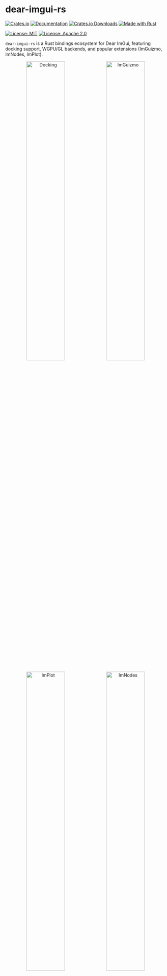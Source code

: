# dear-imgui-rs

[![Crates.io](https://img.shields.io/crates/v/dear-imgui-rs.svg)](https://crates.io/crates/dear-imgui-rs)
[![Documentation](https://docs.rs/dear-imgui-rs/badge.svg)](https://docs.rs/dear-imgui-rs)
[![Crates.io Downloads](https://img.shields.io/crates/d/dear-imgui-rs.svg)](https://crates.io/crates/dear-imgui-rs)
[![Made with Rust](https://img.shields.io/badge/made%20with-Rust-orange.svg)](https://www.rust-lang.org)

[![License: MIT](https://img.shields.io/badge/License-MIT-yellow.svg)](https://opensource.org/licenses/MIT)
[![License: Apache 2.0](https://img.shields.io/badge/License-Apache%202.0-blue.svg)](https://opensource.org/licenses/Apache-2.0)

`dear-imgui-rs` is a Rust bindings ecosystem for Dear ImGui, featuring docking support, WGPU/GL backends, and popular extensions (ImGuizmo, ImNodes, ImPlot).

<p align="center">
  <img src="https://raw.githubusercontent.com/Latias94/dear-imgui-rs/main/screenshots/game-engine-docking.png" alt="Docking" width="49%"/>
  <img src="https://raw.githubusercontent.com/Latias94/dear-imgui-rs/main/screenshots/imguizmo-basic.png" alt="ImGuizmo" width="49%"/>
  <br/>
  <img src="https://raw.githubusercontent.com/Latias94/dear-imgui-rs/main/screenshots/implot-basic.png" alt="ImPlot" width="49%"/>
  <img src="https://raw.githubusercontent.com/Latias94/dear-imgui-rs/main/screenshots/imnodes-basic.png" alt="ImNodes" width="49%"/>
  <br/>
  <img src="https://raw.githubusercontent.com/Latias94/dear-imgui-rs/main/screenshots/imguizmo-quat-basic.png" alt="ImGuizmo.Quat" width="49%"/>
<img src="https://raw.githubusercontent.com/Latias94/dear-imgui-rs/main/screenshots/implot3d-basic.png" alt="ImPlot3D" width="49%"/>
</p>

## What’s in this repo

- Core
  - `dear-imgui-sys` — low‑level FFI via cimgui (docking branch), bindgen against Dear ImGui v1.92.3
  - `dear-imgui-rs` — safe, idiomatic Rust API (RAII + builder style similar to imgui-rs)
  - Backends: `dear-imgui-wgpu`, `dear-imgui-glow`, `dear-imgui-winit`
  - `dear-app` — convenient Winit + WGPU application runner (docking, themes, add-ons)
- Extensions
  - `dear-imguizmo` — 3D gizmo (cimguizmo C API) + a pure‑Rust GraphEditor
  - `dear-imnodes` — node editor (cimnodes C API)
  - `dear-implot` — plotting (cimplot C API)
  - `dear-implot3d` — 3D plotting (cimplot3d C API)
  - `dear-imguizmo-quat` — quaternion + 3D gizmo (cimguizmo_quat C API)
  - `dear-file-browser` — native dialogs (rfd) + pure ImGui in-UI file browser

All crates are maintained together in this workspace.

## Hello, ImGui (Hello World)

```rust
use dear_imgui_rs::*;

let mut ctx = Context::create();
let ui = ctx.frame();
ui.window("Hello")
  .size([300.0, 120.0], Condition::FirstUseEver)
  .build(|| {
      ui.text("Hello, world!");
      if ui.button("Click me") { println!("clicked"); }
  });
// Rendering is done by a backend (e.g. dear-imgui-wgpu or dear-imgui-glow)

// Tip: For fallible creation, use `Context::try_create()`
```

## Examples

```bash
# Clone with submodules
git clone https://github.com/Latias94/dear-imgui-rs
git submodule update --init --recursive

# Core & docking
cargo run -p dear-imgui-examples --bin game_engine_docking

# Extensions
cargo run -p dear-imgui-examples --bin imguizmo_basic   --features dear-imguizmo
cargo run -p dear-imgui-examples --bin imnodes_basic    --features dear-imnodes
cargo run -p dear-imgui-examples --bin implot_basic     --features dear-implot
```

Tip: The ImNodes example includes multiple tabs (Hello, Multi-Editor, Style, Advanced Style, Save/Load, Color Editor, Shader Graph, MiniMap Callback).

See `examples/README.md` for a curated index and the planned from‑easy‑to‑advanced layout.

### File Browser

```
# OS-native dialogs (rfd)
cargo run -p dear-imgui-examples --features dear-file-browser --bin file_dialog_native

# Pure ImGui in-UI file browser
cargo run -p dear-imgui-examples --features dear-file-browser --bin file_browser_imgui
```

## Installation

```toml
[dependencies]
dear-imgui-rs = "0.3"
# choose a backend + platform integration
dear-imgui-wgpu = "0.3"   # or dear-imgui-glow
dear-imgui-winit = "0.3"
```

## Build Strategy

- Default: build from source on all platforms. Prebuilt binaries are optional and off by default.
- Windows: we publish prebuilt packages (MD/MT, with/without `freetype`). Linux/macOS may have CI artifacts but are not used automatically.
- Opt-in prebuilt download from Release: enable either the crate feature `prebuilt` or set `<CRATE>_SYS_USE_PREBUILT=1`. Otherwise builds only use prebuilt when you explicitly point to them (e.g., `<CRATE>_SYS_LIB_DIR` or `<CRATE>_SYS_PREBUILT_URL`).

Env vars per -sys crate:
- `<CRATE>_SYS_LIB_DIR` — link from a dir containing the static lib
- `<CRATE>_SYS_PREBUILT_URL` — explicit URL to `.a/.lib` or `.tar.gz` (always honored)
- `<CRATE>_SYS_USE_PREBUILT=1` — allow auto download from GitHub Releases
- `<CRATE>_SYS_PACKAGE_DIR` — local dir with `.tar.gz` packages
- `<CRATE>_SYS_CACHE_DIR` — cache root for downloads/extraction
- `<CRATE>_SYS_SKIP_CC` — skip C/C++ compilation
- `<CRATE>_SYS_FORCE_BUILD` — force source build
- `IMGUI_SYS_USE_CMAKE` / `IMPLOT_SYS_USE_CMAKE` — prefer CMake when available; otherwise cc
- `CARGO_NET_OFFLINE=true` — forbid network; use only local packages or repo prebuilt

Freetype: enable once anywhere. Turning on `freetype` in any extension (imnodes/imguizmo/implot) propagates to `dear-imgui-sys`. When using a prebuilt `dear-imgui-sys` with freetype, ensure the package manifest includes `features=freetype` (our packager writes this).

Quick examples (enable auto prebuilt download):

- Feature: `cargo build -p dear-imgui-sys --features prebuilt`
- Env (Unix): `IMGUI_SYS_USE_PREBUILT=1 cargo build -p dear-imgui-sys`
- Env (Windows PowerShell): `$env:IMGUI_SYS_USE_PREBUILT='1'; cargo build -p dear-imgui-sys`

## Compatibility (Latest)

The workspace follows a release-train model. The table below lists the latest, recommended combinations. See [docs/COMPATIBILITY.md](https://github.com/Latias94/dear-imgui-rs/blob/main/docs/COMPATIBILITY.md) for full history and upgrade notes.

Core

| Crate           | Version | Notes                                     |
|-----------------|---------|-------------------------------------------|
| dear-imgui-rs   | 0.3.x   | Safe Rust API over dear-imgui-sys         |
| dear-imgui-sys  | 0.3.x   | Binds Dear ImGui v1.92.3 (docking branch) |

Backends

| Crate            | Version | External deps         | Notes |
|------------------|---------|-----------------------|-------|
| dear-imgui-wgpu  | 0.3.x   | wgpu = 26             |       |
| dear-imgui-glow  | 0.3.x   | glow = 0.16           |       |
| dear-imgui-winit | 0.3.x   | winit = 0.30.12       |       |

Extensions

| Crate         | Version | Requires dear-imgui-rs | Sys crate            | Notes |
|---------------|---------|------------------------|----------------------|-------|
| dear-implot   | 0.3.x   | 0.3.x                  | dear-implot-sys 0.3.x |     |
| dear-imnodes  | 0.3.x   | 0.3.x                  | dear-imnodes-sys 0.3.x |     |
| dear-imguizmo | 0.3.x   | 0.3.x                  | dear-imguizmo-sys 0.3.x |    |
| dear-implot3d | 0.3.x   | 0.3.x                  | dear-implot3d-sys 0.3.x | ImPlot3D (3D plotting) |
| dear-imguizmo-quat | 0.3.x | 0.3.x               | dear-imguizmo-quat-sys 0.3.x | ImGuIZMO.quat (quaternion gizmo) |
| dear-file-browser | 0.3.x | 0.3.x               | —                      | ImGui UI + native (rfd) backends |

Maintenance rules

- Upgrade dear-imgui-sys together with all -sys extensions to avoid C ABI/API drift.
- dear-imgui-rs upgrades may require minor changes in backends/extensions if public APIs changed.
- Backend external deps (wgpu/winit/glow) have their own breaking cycles and may drive backend bumps independently.

### CI (Prebuilt Binaries)

- Workflow: `.github/workflows/prebuilt-binaries.yml`
  - Inputs:
    - `tag` (release) or `branch` (manual; default `main`)
    - `crates`: comma-separated list (`all`, `dear-imgui-sys`, `dear-implot-sys`, `dear-imnodes-sys`, `dear-imguizmo-sys`)
  - Artifacts (branch builds) or Release assets (tag builds) include `.tar.gz` packages named:
    `dear-<name>-prebuilt-<version>-<target>-static[-mt|-md].tar.gz`
  - Release download URLs default to owner/repo configured in `tools/build-support/src/lib.rs`.
    Override via env: `BUILD_SUPPORT_GH_OWNER`, `BUILD_SUPPORT_GH_REPO`.


## Version & FFI

- FFI layer is generated from the cimgui “docking” branch matching Dear ImGui v1.92.3.
- We avoid the C++ ABI by using the C API + bindgen. The safe layer mirrors imgui-rs style (RAII + builder).

## Crates (workspace)

```text
dear-imgui-rs/         # Safe Rust bindings (renamed from dear-imgui)
dear-imgui-sys/        # cimgui FFI (docking; ImGui v1.92.3)
backends/
  dear-imgui-wgpu/     # WGPU renderer
  dear-imgui-glow/     # OpenGL renderer
  dear-imgui-winit/    # Winit platform
extensions/
  dear-imguizmo/       # ImGuizmo + pure‑Rust GraphEditor
  dear-imnodes/        # ImNodes (node editor)
  dear-implot/         # ImPlot (plotting)
  dear-implot3d/       # ImPlot3D (3D plotting)
  dear-imguizmo-quat/  # ImGuIZMO.quat (quaternion gizmo)
  dear-file-browser/   # File dialogs (rfd) + pure ImGui browser
```

## Limitations

- **Multi-viewport support**: Currently not supported
- **WebAssembly (WASM)**: Currently not supported

## Related Projects

If you're working with graphics applications in Rust, you might also be interested in:

- **[asset-importer](https://github.com/Latias94/asset-importer)** - A comprehensive Rust binding for the latest [Assimp](https://github.com/assimp/assimp) 3D asset import library, providing robust 3D model loading capabilities for graphics applications
- **[boxdd](https://github.com/Latias94/boxdd)** - Safe, ergonomic Rust bindings for Box2D v3.

## Acknowledgments

This project builds upon the excellent work of several other projects:

- **[Dear ImGui](https://github.com/ocornut/imgui)** by Omar Cornut - The original C++ immediate mode GUI library
- **[imgui-rs](https://github.com/imgui-rs/imgui-rs)** - Provided the API design patterns and inspiration for the Rust binding approach
- **[easy-imgui-rs](https://github.com/rodrigorc/easy-imgui-rs/)** by rodrigorc
- **[imgui-wgpu-rs](https://github.com/Yatekii/imgui-wgpu-rs/)** - Provided reference implementation for WGPU backend integration

## License

Dual-licensed under either of:

- Apache License, Version 2.0 (<http://www.apache.org/licenses/LICENSE-2.0>)
- MIT license (<http://opensource.org/licenses/MIT>)

